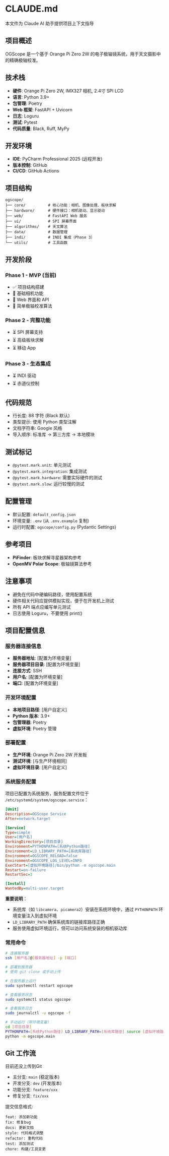 # CLAUDE.md

本文件为 Claude AI 助手提供项目上下文指导

## 项目概述

OGScope 是一个基于 Orange Pi Zero 2W 的电子极轴镜系统，用于天文摄影中的精确极轴校准。

## 技术栈

- **硬件**: Orange Pi Zero 2W, IMX327 相机, 2.4寸 SPI LCD
- **语言**: Python 3.9+
- **包管理**: Poetry
- **Web 框架**: FastAPI + Uvicorn
- **日志**: Loguru
- **测试**: Pytest
- **代码质量**: Black, Ruff, MyPy

## 开发环境

- **IDE**: PyCharm Professional 2025 (远程开发)
- **版本控制**: GitHub
- **CI/CD**: GitHub Actions

## 项目结构

```
ogscope/
├── core/          # 核心功能：相机、图像处理、板块求解
├── hardware/      # 硬件接口：相机驱动、显示驱动
├── web/           # FastAPI Web 服务
├── ui/            # SPI 屏幕界面
├── algorithms/    # 天文算法
├── data/          # 数据管理
├── indi/          # INDI 集成（Phase 3）
└── utils/         # 工具函数
```

## 开发阶段

### Phase 1 - MVP (当前)
- ✅ 项目结构搭建
- 🔄 基础相机功能
- 🔄 Web 界面和 API
- 🔄 简单极轴校准算法

### Phase 2 - 完整功能
- ⏳ SPI 屏幕支持
- ⏳ 高级板块求解
- ⏳ 移动 App

### Phase 3 - 生态集成
- ⏳ INDI 驱动
- ⏳ 赤道仪控制

## 代码规范

- 行长度: 88 字符 (Black 默认)
- 类型提示: 使用 Python 类型注解
- 文档字符串: Google 风格
- 导入顺序: 标准库 → 第三方库 → 本地模块

## 测试标记

- `@pytest.mark.unit`: 单元测试
- `@pytest.mark.integration`: 集成测试
- `@pytest.mark.hardware`: 需要实际硬件的测试
- `@pytest.mark.slow`: 运行较慢的测试

## 配置管理

- 默认配置: `default_config.json`
- 环境变量: `.env` (从 `.env.example` 复制)
- 运行时配置: `ogscope/config.py` (Pydantic Settings)

## 参考项目

- **PiFinder**: 板块求解寻星器架构参考
- **OpenMV Polar Scope**: 极轴镜算法参考

## 注意事项

- 避免在代码中硬编码路径，使用配置系统
- 硬件相关代码应提供模拟实现，便于在开发机上测试
- 所有 API 端点应编写单元测试
- 日志使用 Loguru，不要使用 print()

## 项目配置信息

### 服务器连接信息
- **服务器地址**: [配置为环境变量]
- **服务器项目目录**: [配置为环境变量]
- **连接方式**: SSH
- **用户名**: [配置为环境变量]
- **端口**: [配置为环境变量]

### 开发环境配置
- **本地项目路径**: [用户自定义]
- **Python 版本**: 3.9+
- **包管理器**: Poetry
- **虚拟环境**: Poetry 管理

### 部署配置
- **生产环境**: Orange Pi Zero 2W 开发板
- **测试环境**: [与生产环境相同]
- **虚拟环境目录**: [用户自定义]

### 系统服务配置
项目已配置为系统服务，服务配置文件位于 `/etc/systemd/system/ogscope.service`：

```ini
[Unit]
Description=OGScope Service
After=network.target

[Service]
Type=simple
User=[用户名]
WorkingDirectory=[项目目录]
Environment=PYTHONPATH=[系统Python路径]
Environment=LD_LIBRARY_PATH=[系统库路径]
Environment=OGSCOPE_RELOAD=false
Environment=OGSCOPE_LOG_LEVEL=INFO
ExecStart=[虚拟环境路径]/bin/python -m ogscope.main
Restart=on-failure
RestartSec=3

[Install]
WantedBy=multi-user.target
```

**重要说明**：
- 系统库（如 `libcamera`、`picamera2`）安装在系统环境中，通过 `PYTHONPATH` 环境变量注入到虚拟环境
- `LD_LIBRARY_PATH` 确保系统库的链接库路径正确
- 服务使用虚拟环境运行，但可以访问系统安装的相机驱动库

### 常用命令
```bash
# 连接服务器
ssh [用户名]@[服务器地址] -p [端口]

# 部署到服务器
# 使用 git clone 或手动上传

# 在服务器上运行
sudo systemctl restart ogscope

# 查看服务状态
sudo systemctl status ogscope

# 查看服务日志
sudo journalctl -u ogscope -f

# 手动运行（带环境变量）
cd [项目目录]
PYTHONPATH=[系统Python路径] LD_LIBRARY_PATH=[系统库路径] source [虚拟环境路径]/bin/activate
python -m ogscope.main
```

## Git 工作流

目前还没上传到Git
- 主分支: `main` (稳定版本)
- 开发分支: `dev` (开发版本)
- 功能分支: `feature/xxx`
- 修复分支: `fix/xxx`

提交信息格式:
```
feat: 添加新功能
fix: 修复bug
docs: 更新文档
style: 代码格式调整
refactor: 重构代码
test: 添加测试
chore: 构建/工具变更
```

